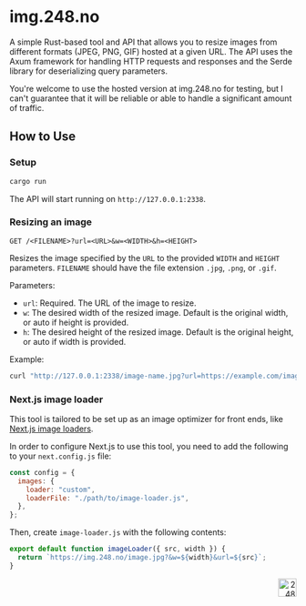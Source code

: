 # img.248.no

A simple Rust-based tool and API that allows you to resize images from different formats (JPEG, PNG, GIF) hosted at a given URL. The API uses the Axum framework for handling HTTP requests and responses and the Serde library for deserializing query parameters.

You're welcome to use the hosted version at img.248.no for testing, but I can't guarantee that it will be reliable or able to handle a significant amount of traffic.

## How to Use

### Setup

```bash
cargo run
```

The API will start running on `http://127.0.0.1:2338`.

### Resizing an image

`GET /<FILENAME>?url=<URL>&w=<WIDTH>&h=<HEIGHT>`

Resizes the image specified by the `URL` to the provided `WIDTH` and `HEIGHT` parameters. `FILENAME` should have the file extension `.jpg`, `.png`, or `.gif`.

Parameters:
- `url`: Required. The URL of the image to resize.
- `w`: The desired width of the resized image. Default is the original width, or auto if height is provided.
- `h`: The desired height of the resized image. Default is the original height, or auto if width is provided.

Example:
```bash
curl "http://127.0.0.1:2338/image-name.jpg?url=https://example.com/image.png&w=100"
```

### Next.js image loader

This tool is tailored to be set up as an image optimizer for front ends, like [Next.js image loaders](https://nextjs.org/docs/app/api-reference/next-config-js/images).

In order to configure Next.js to use this tool, you need to add the following to your `next.config.js` file:

```js
const config = {
  images: {
    loader: "custom",
    loaderFile: "./path/to/image-loader.js",
  },
};
```

Then, create `image-loader.js` with the following contents:

```js
export default function imageLoader({ src, width }) {
  return `https://img.248.no/image.jpg?&w=${width}&url=${src}`;
}
```

<div align="right"><img src="https://github-production-user-asset-6210df.s3.amazonaws.com/1774972/269361517-d0d8e30e-4a25-4ba2-b926-2a42da1156f8.svg" width="32" alt="248"></div>

